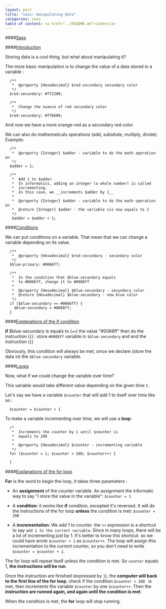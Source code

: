 ```yaml
---
layout: post
title: "sass: manipulating data"
categories: sass
table of content: <a href="../README.md">index</a>
---
```


####[Sass](#sass)

####[Introduction](#sass-introduction)

Storing data is a cool thing, but what about manipulating it?

The more basic manipulation is to change the value of a data stored in
a variable :

```
  /**
   *  @property {Hexadecimal} $red-secundary secundary color
   */
  $red-secundary: #ff2200;

  /**
   *  Change the nuance of red secundary color
   */
  $red-secundary: #ff6600;

```

And now we have a more orange-red as a secundary red color.

We can also do mathematicals operations (add, subsitute, multiply, divide).
Example:

```
  /**
   *  @property {Integer} $adder - variable to do the math operation on
   */
  $adder = 1;

  /**
   *  Add 1 to $adder.
   *  In informatics, adding an integer (a whole number) is called
   *  incrementing.
   *  In this case, we __increments $adder by 1__
   *
   *  @property {Integer} $adder - variable to do the math operation on
   *  @return {Integer} $adder - the variable vis now equals to 2
   */
   $adder = $adder + 1;
```


####[Conditions](#sass-conditions)

We can put conditions on a variable. That mean that we can change a variable
depending on its value.

```
  /**
   *  @property {Hexadecimal} $red-secundary - secundary color
   */
  $blue-primary: #0066ff;

  /**
   *  In the condition that $blue-secundary equals
   *  to #0066ff, change it to #0088ff
   *
   *  @property {Hexadecimal} $blue-secundary - secundary color
   *  @return {Hexadecimal} $blue-secundary - new blue color
   */
  if ($blue-secundary == #0066ff) {
    $blue-secundary = #0088ff;
  }
```

####[Explanations of the if condition](#sass-explanations-if)

__if__ $blue-secundary is equals to (``==``)  the value "#0066ff" 
then do the instruction (``{``) :
store ``#0088ff`` variable in ``$blue-secundary`` and
end the instruction (``}``)

Obviously, this condition will always be met, since we declare (store the data in)
the ``$blue-secundary`` variable.

####[Loops](#sass-loops)

Now, what if we could change the variable over time?

This variable would take different value depending
on the given time ``t``.

Let's say we have a variable ``$counter`` that will add 1 to itself
over time like so :

```
  $counter = $counter + 1
```

To make a variable incrementing over time, we will use a __loop__:

```
  /*
   *  Increments the counter by 1 until $counter is
   *  equals to 200
   *
   *  @property {Hexadecimal} $counter - incrementing variable
   */
  for ($counter = 1; $counter < 200; $counter++) {

  }
```

####[Explanations of the for loop](#sass-explanations-for)

__For__ is the word to begin the loop,
it takes three parameters :

  + An __assignment__ of the counter variable. An assignment the informatic way to say
    "I store the value in the variable": ``$counter = 1``

  + A __condition__: it works like __if__ condition, excepted it's reversed.
    It will do the instructions of the for loop __unless__ the condition is met:
    ``$counter < 200 ``

  + A __incrementation__: We add 1 to counter. the ``++`` expression is a shortcut to say
    ``add 1 to the current variable``.
    Since in many loops, there will be a lot of incrementing just by 1.
    It's better to know this shortcut.
    so we could have wrote ``$counter + 1`` as ``$counter++``.
    The loop will assign this incrementation to the current counter, so you don't need
    to write ``$counter = $counter + 1``.

The for loop will repeat itself unless the condition is met.
So ``counter`` equals 1, __the instructions will be run__.

Once the instruction are finished (expressed by ``}``), the __computer will back to the first line
of the for loop__, check if the condition ``$counter < 200 `` is met, then increments the variable ``$counter``
by one ``$counter++``. Then the __instruction are runned again, and again until the condition is met__.

When the condition is met, the __for__ loop will stop running.

